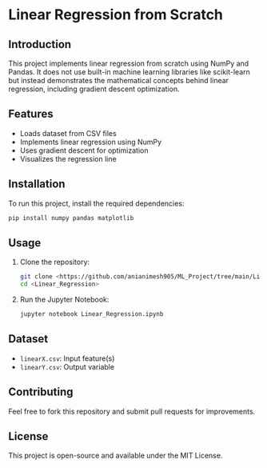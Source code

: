 # Linear Regression from Scratch

## Introduction
This project implements linear regression from scratch using NumPy and Pandas. It does not use built-in machine learning libraries like scikit-learn but instead demonstrates the mathematical concepts behind linear regression, including gradient descent optimization.

## Features
- Loads dataset from CSV files
- Implements linear regression using NumPy
- Uses gradient descent for optimization
- Visualizes the regression line

## Installation
To run this project, install the required dependencies:

```bash
pip install numpy pandas matplotlib
```

## Usage
1. Clone the repository:
   ```bash
   git clone <https://github.com/anianimesh905/ML_Project/tree/main/Linear_Regression>
   cd <Linear_Regression>
   ```
2. Run the Jupyter Notebook:
   ```bash
   jupyter notebook Linear_Regression.ipynb
   ```

## Dataset
- `linearX.csv`: Input feature(s)
- `linearY.csv`: Output variable

## Contributing
Feel free to fork this repository and submit pull requests for improvements.

## License
This project is open-source and available under the MIT License.

